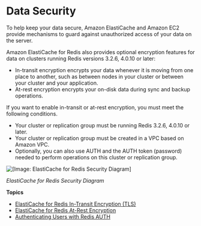 # Data Security<a name="encryption"></a>

To help keep your data secure, Amazon ElastiCache and Amazon EC2 provide mechanisms to guard against unauthorized access of your data on the server\.

Amazon ElastiCache for Redis also provides optional encryption features for data on clusters running Redis versions 3\.2\.6, 4\.0\.10 or later:
+ In\-transit encryption encrypts your data whenever it is moving from one place to another, such as between nodes in your cluster or between your cluster and your application\.
+ At\-rest encryption encrypts your on\-disk data during sync and backup operations\.

If you want to enable in\-transit or at\-rest encryption, you must meet the following conditions\.
+ Your cluster or replication group must be running Redis 3\.2\.6, 4\.0\.10 or later\.
+ Your cluster or replication group must be created in a VPC based on Amazon VPC\.
+ Optionally, you can also use AUTH and the AUTH token \(password\) needed to perform operations on this cluster or replication group\.

![\[Image: ElastiCache for Redis Security Diagram\]](http://docs.aws.amazon.com/AmazonElastiCache/latest/red-ug/./images/ElastiCache-Redis-Secure-Compliant.png)

*ElastiCache for Redis Security Diagram*

**Topics**
+ [ElastiCache for Redis In\-Transit Encryption \(TLS\)](in-transit-encryption.md)
+ [ElastiCache for Redis At\-Rest Encryption](at-rest-encryption.md)
+ [Authenticating Users with Redis AUTH](auth.md)